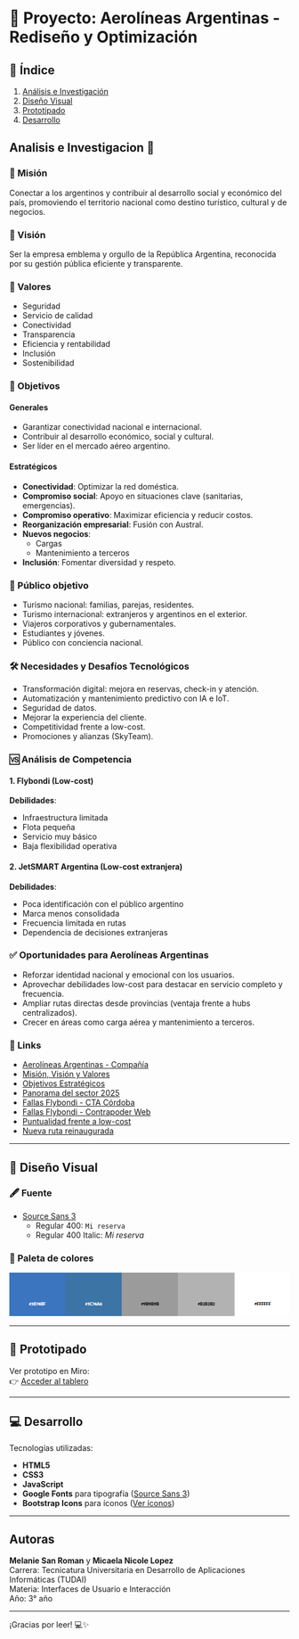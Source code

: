 # 🛫 Proyecto: Aerolíneas Argentinas - Rediseño y Optimización

## 📍 Índice
1. [Análisis e Investigación](#analisis-e-investigacion)
2. [Diseño Visual](#diseño-visual)
3. [Prototipado](#prototipado)
4. [Desarrollo](#desarrollo)

## Analisis e Investigacion 🧠

### 🔷 Misión
Conectar a los argentinos y contribuir al desarrollo social y económico del país, promoviendo el territorio nacional como destino turístico, cultural y de negocios.

### 🔷 Visión
Ser la empresa emblema y orgullo de la República Argentina, reconocida por su gestión pública eficiente y transparente.

### 🔷 Valores
- Seguridad  
- Servicio de calidad  
- Conectividad  
- Transparencia  
- Eficiencia y rentabilidad  
- Inclusión  
- Sostenibilidad  

### 🎯 Objetivos

#### Generales
- Garantizar conectividad nacional e internacional.  
- Contribuir al desarrollo económico, social y cultural.  
- Ser líder en el mercado aéreo argentino.  

#### Estratégicos
- **Conectividad**: Optimizar la red doméstica.  
- **Compromiso social**: Apoyo en situaciones clave (sanitarias, emergencias).  
- **Compromiso operativo**: Maximizar eficiencia y reducir costos.  
- **Reorganización empresarial**: Fusión con Austral.  
- **Nuevos negocios**:  
  - Cargas  
  - Mantenimiento a terceros  
- **Inclusión**: Fomentar diversidad y respeto.  

### 👥 Público objetivo
- Turismo nacional: familias, parejas, residentes.  
- Turismo internacional: extranjeros y argentinos en el exterior.  
- Viajeros corporativos y gubernamentales.  
- Estudiantes y jóvenes.  
- Público con conciencia nacional.  

### 🛠 Necesidades y Desafíos Tecnológicos
- Transformación digital: mejora en reservas, check-in y atención.  
- Automatización y mantenimiento predictivo con IA e IoT.  
- Seguridad de datos.  
- Mejorar la experiencia del cliente.  
- Competitividad frente a low-cost.  
- Promociones y alianzas (SkyTeam).  

### 🆚 Análisis de Competencia

#### 1. Flybondi (Low-cost)
**Debilidades**:
- Infraestructura limitada  
- Flota pequeña  
- Servicio muy básico  
- Baja flexibilidad operativa  

#### 2. JetSMART Argentina (Low-cost extranjera)
**Debilidades**:
- Poca identificación con el público argentino  
- Marca menos consolidada  
- Frecuencia limitada en rutas  
- Dependencia de decisiones extranjeras  

### ✅ Oportunidades para Aerolíneas Argentinas
- Reforzar identidad nacional y emocional con los usuarios.  
- Aprovechar debilidades low-cost para destacar en servicio completo y frecuencia.  
- Ampliar rutas directas desde provincias (ventaja frente a hubs centralizados).  
- Crecer en áreas como carga aérea y mantenimiento a terceros.  

### 🔗 Links
- [Aerolíneas Argentinas - Compañía](https://www.aerolineas.com.ar/compania)  
- [Misión, Visión y Valores](https://www.aerolineas.com.ar/mision-vision-valores)  
- [Objetivos Estratégicos](https://www.aerolineas.com.ar/objetivos-estrategicos)  
- [Panorama del sector 2025](https://blog.wearedrew.co/noticias/industria-aerocomercial-en-argentina-panorama-actual-y-tendencias-para-el-2025?utm_source)  
- [Fallas Flybondi - CTA Córdoba](https://ctaacordoba.org/flybondi-una-por-una-las-fallas-de-la-low-cost-mas-denunciada-de-la-argentina/?utm_source)  
- [Fallas Flybondi - Contrapoder Web](https://contrapoderweb.com.ar/flybondi-una-por-una-las-fallas-de-la-low-cost-mas-denunciada-de-la-argentina/?utm_source)  
- [Puntualidad frente a low-cost](https://america-retail.com/paises/argentina/contra-el-relato-oficial-aerolineas-argentinas-destaca-en-puntualidad-frente-a-las-low-cost/?utm_source)  
- [Nueva ruta reinaugurada](https://www.iprofesional.com/actualidad/429978-aerolineas-argentinas-reinauguro-nueva-ruta-entre-dos-provincias-claves-del-pais?utm_source)

---

## 🎨 Diseño Visual

### 🖋 Fuente
- [Source Sans 3](https://fonts.google.com/specimen/Source+Sans+3)
  - Regular 400: `Mi reserva`
  - Regular 400 Italic: *Mi reserva*

### 🎨 Paleta de colores

![Paleta de colores](./assets/paleta.png)

---

## 🧪 Prototipado

Ver prototipo en Miro:  
👉 [Acceder al tablero](https://miro.com/app/board/uXjVIpiKVa8=/?share_link_id=817698885936) 

---

## 💻 Desarrollo

Tecnologías utilizadas:

- **HTML5**  
- **CSS3**  
- **JavaScript**  
- **Google Fonts** para tipografía ([Source Sans 3](https://fonts.google.com/specimen/Source+Sans+3))  
- **Bootstrap Icons** para íconos ([Ver íconos](https://icons.getbootstrap.com/))

---

## Autoras

**Melanie San Roman** y **Micaela Nicole Lopez**  
Carrera: Tecnicatura Universitaria en Desarrollo de Aplicaciones Informáticas (TUDAI)  
Materia: Interfaces de Usuario e Interacción  
Año: 3° año

---

¡Gracias por leer! 💻✨
